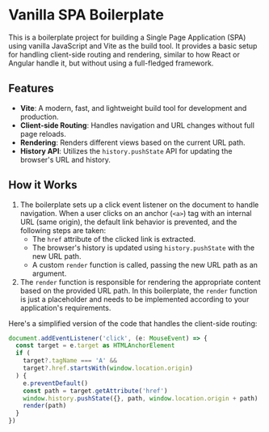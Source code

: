 # Vanilla SPA Boilerplate

This is a boilerplate project for building a Single Page Application (SPA) using vanilla JavaScript and Vite as the build tool. It provides a basic setup for handling client-side routing and rendering, similar to how React or Angular handle it, but without using a full-fledged framework.

## Features

- **Vite**: A modern, fast, and lightweight build tool for development and production.
- **Client-side Routing**: Handles navigation and URL changes without full page reloads.
- **Rendering**: Renders different views based on the current URL path.
- **History API**: Utilizes the `history.pushState` API for updating the browser's URL and history.

## How it Works

1. The boilerplate sets up a click event listener on the document to handle navigation. When a user clicks on an anchor (`<a>`) tag with an internal URL (same origin), the default link behavior is prevented, and the following steps are taken:
   - The `href` attribute of the clicked link is extracted.
   - The browser's history is updated using `history.pushState` with the new URL path.
   - A custom `render` function is called, passing the new URL path as an argument.
2. The `render` function is responsible for rendering the appropriate content based on the provided URL path. In this boilerplate, the `render` function is just a placeholder and needs to be implemented according to your application's requirements.

Here's a simplified version of the code that handles the client-side routing:

```typescript
document.addEventListener('click', (e: MouseEvent) => {
  const target = e.target as HTMLAnchorElement
  if (
    target?.tagName === 'A' &&
    target?.href.startsWith(window.location.origin)
  ) {
    e.preventDefault()
    const path = target.getAttribute('href')
    window.history.pushState({}, path, window.location.origin + path)
    render(path)
  }
})
```
